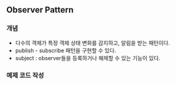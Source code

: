 ## Observer Pattern

### 개념

* 다수의 객체가 특정 객체 상태 변화를 감지하고, 알림을 받는 패턴이다.
* publish - subscribe 패턴을 구현할 수 있다.
* subject : observer들을 등록하거나 해제할 수 있는 기능이 있다.

### 예제 코드 작성